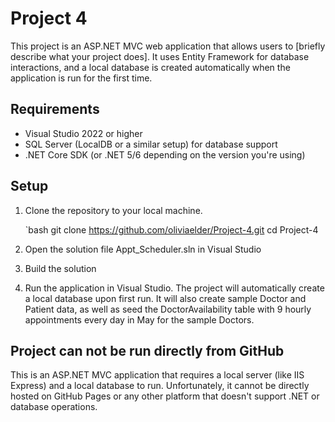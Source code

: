 # Project 4

This project is an ASP.NET MVC web application that allows users to [briefly describe what your project does]. It uses Entity Framework for database interactions, and a local database is created automatically when the application is run for the first time.

## Requirements

- Visual Studio 2022 or higher
- SQL Server (LocalDB or a similar setup) for database support
- .NET Core SDK (or .NET 5/6 depending on the version you're using)

## Setup

1. Clone the repository to your local machine.
   
   `bash
   git clone https://github.com/oliviaelder/Project-4.git
   cd Project-4
   
4. Open the solution file Appt_Scheduler.sln in Visual Studio
5. Build the solution
6. Run the application in Visual Studio.  The project will automatically create a local database upon first run.  It will also create sample Doctor and Patient data, as well as seed the DoctorAvailability table with 9 hourly appointments every day in May for the sample Doctors. 

## Project can not be run directly from GitHub
This is an ASP.NET MVC application that requires a local server (like IIS Express) and a local database to run. Unfortunately, it cannot be directly hosted on GitHub Pages or any other platform that doesn't support .NET or database operations.
